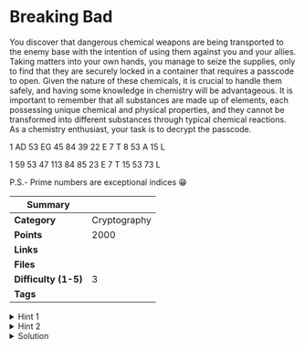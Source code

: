# Breaking Bad

You discover that dangerous chemical weapons are being transported to the enemy base with the intention of using them against you and your allies. Taking matters into your own hands, you manage to seize the supplies, only to find that they are securely locked in a container that requires a passcode to open. Given the nature of these chemicals, it is crucial to handle them safely, and having some knowledge in chemistry will be advantageous. It is important to remember that all substances are made up of elements, each possessing unique chemical and physical properties, and they cannot be transformed into different substances through typical chemical reactions. As a chemistry enthusiast, your task is to decrypt the passcode.

1 AD 53 EG 45 84 39 22 E 7 T 8 53 A 15 L

1 59 53 47 113 84 85 23 E 7 T 15 53 73 L

P.S.- Prime numbers are exceptional indices 😁

| Summary              |              |
| -------------------- | ------------ |
| **Category**         | Cryptography |
| **Points**           | 2000         |
| **Links**            |              |
| **Files**            |              |
| **Difficulty (1-5)** | 3            |
| **Tags**             |              |

<details>
  <summary>Hint 1</summary>
Decipher it from a table, which you only know first 20 items of. 
</details>

<details>
  <summary>Hint 2</summary>
The prime numbers and index of the decrypted have a relation.
</details>

<details>
<summary>Solution</summary>
  
### Follow the process below.

First decrpt the given text using Periodic Table Cipher.

https://www.dcode.fr/atomic-number-substitution

Then index the decrypted text from 1 to the length of the text.

Remove all the prime indices and you will get the flag. You'll get two of them, and remove that doesn't make sense.

<details>
<summary>Disclose answer ?</summary>

```copy
CTF{HIGHPOTENTIAL}
```

</details>

</details>
